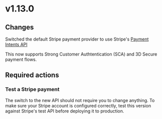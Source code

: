 # v1.13.0

## Changes

Switched the default Stripe payment provider to use Stripe's [Payment Intents API](https://stripe.com/docs/payments/payment-intents)

This now supports Strong Customer Authtentication (SCA) and 3D Secure payment flows.

## Required actions

### Test a Stripe payment

The switch to the new API should not require you to change anything.
To make sure your Stripe account is configured correctly, test this
version against Stripe's test API before deploying it to production.
